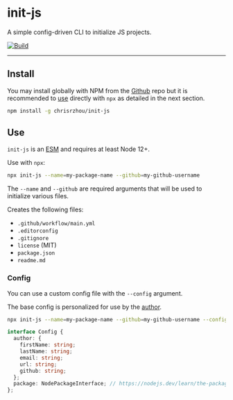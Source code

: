 # init-js

A simple config-driven CLI to initialize JS projects.

[![Build][build-badge]][build]

---

## Install

You may install globally with NPM from the [Github][] repo but it is recommended to [use](#use) directly with `npx` as detailed in the next section.

```sh
npm install -g chrisrzhou/init-js
```

## Use

`init-js` is an [ESM][] and requires at least Node 12+.

Use with `npx`:

```sh
npx init-js --name=my-package-name --github=my-github-username
```

The `--name` and `--github` are required arguments that will be used to initialize various files.

Creates the following files:
- `.github/workflow/main.yml`
- `.editorconfig`
- `.gitignore`
- `license` (MIT)
- `package.json`
- `readme.md`

### Config

You can use a custom config file with the `--config` argument.

The base config is personalized for use by the [author][].

```sh
npx init-js --name=my-package-name --github=my-github-username --config=path/to/my-config.json
```

```ts
interface Config {
  author: {
    firstName: string;
    lastName: string;
    email: string;
    url: string;
    github: string;
  };
  package: NodePackageInterface; // https://nodejs.dev/learn/the-package-json-guide
};
```

<!-- badges -->
[build-badge]: https://github.com/uinix-js/uinix-fp/workflows/main/badge.svg
[build]: https://github.com/uinix-js/uinix-fp/actions

<!-- defs -->
[author]: https://github.com/chrisrzhou
[esm]: https://nodejs.org/api/esm.html
[github]: https://github.com/chrisrzhou/init-js
